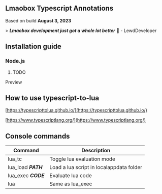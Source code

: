 ## Lmaobox Typescript Annotations

Based on build **August 3, 2023**

\> _**Lmaobox development just got a whole lot better**_ 🧠 - LewdDeveloper

## Installation guide

### Node.js

1.  TODO

Preview

## How to use typescript-to-lua

[https://typescripttolua.github.io/](https://typescripttolua.github.io/)

[https://www.typescriptlang.org/](https://www.typescriptlang.org/)

## Console commands

| Command | Description |
| --- | --- |
| lua\_tc | Toggle lua evaluation mode |
| lua\_load _**PATH**_ | Load a lua script in localappdata folder |
| lua\_exec _**CODE**_ | Evaluate lua code |
| lua | Same as lua\_exec |